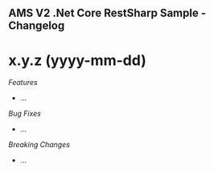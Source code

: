 ## AMS V2 .Net Core RestSharp Sample - Changelog

<a name="x.y.z"></a>
# x.y.z (yyyy-mm-dd)

*Features*
* ...

*Bug Fixes*
* ...

*Breaking Changes*
* ...
